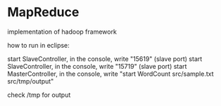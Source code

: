 MapReduce
=========

implementation of hadoop framework



how to run in eclipse:

start SlaveController, in the console, write "15619" (slave port)
start SlaveController, in the console, write "15719" (slave port)
start MasterController, in the console, write "start WordCount src/sample.txt src/tmp/output"

check /tmp for output
